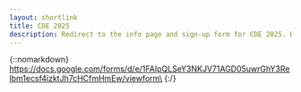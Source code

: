 ```yaml
---
layout: shortlink
title: CDE 2025
description: Redirect to the info page and sign-up form for CDE 2025. Hope to see you there!
---
```

{::nomarkdown}
https://docs.google.com/forms/d/e/1FAIpQLSeY3NKJV71AGD05uwrGhY3Relbm1ecsf4izktJh7cHCfmHmEw/viewform\
{:/}
